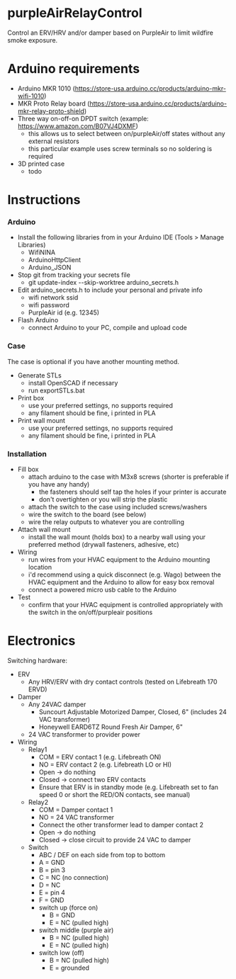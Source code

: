 # purpleAirRelayControl
 Control an ERV/HRV and/or damper based on PurpleAir to limit wildfire smoke exposure.


# Arduino requirements

* Arduino MKR 1010 (https://store-usa.arduino.cc/products/arduino-mkr-wifi-1010)
* MKR Proto Relay board (https://store-usa.arduino.cc/products/arduino-mkr-relay-proto-shield)
* Three way on-off-on DPDT switch (example: https://www.amazon.com/B07VJ4DXMF)
	* this allows us to select between on/purpleAir/off states without any external resistors
	* this particular example uses screw terminals so no soldering is required
* 3D printed case
	* todo

# Instructions

### Arduino

* Install the following libraries from in your Arduino IDE (Tools > Manage Libraries)
	* WifiNINA
	* ArduinoHttpClient
	* Arduino_JSON
* Stop git from tracking your secrets file
	* git update-index --skip-worktree arduino_secrets.h
* Edit arduino_secrets.h to include your personal and private info
	* wifi network ssid
	* wifi password
	* PurpleAir id (e.g. 12345)
* Flash Arduino
	* connect Arduino to your PC, compile and upload code
	
### Case

The case is optional if you have another mounting method.

* Generate STLs
	* install OpenSCAD if necessary
	* run exportSTLs.bat
* Print box
	* use your preferred settings, no supports required
	* any filament should be fine, i printed in PLA
* Print wall mount
	* use your preferred settings, no supports required
	* any filament should be fine, i printed in PLA

### Installation


* Fill box
	* attach arduino to the case with M3x8 screws (shorter is preferable if you have any handy)
		* the fasteners should self tap the holes if your printer is accurate
		* don't overtighten or you will strip the plastic
	* attach the switch to the case using included screws/washers
	* wire the switch to the board (see below)
	* wire the relay outputs to whatever you are controlling
* Attach wall mount
	* install the wall mount (holds box) to a nearby wall using your preferred method (drywall fasteners, adhesive, etc)
* Wiring
	* run wires from your HVAC equipment to the Arduino mounting location
	* i'd recommend using a quick disconnect (e.g. Wago) between the HVAC equipment and the Arduino to allow for easy box removal
	* connect a powered micro usb cable to the Arduino
* Test
	* confirm that your HVAC equipment is controlled appropriately with the switch in the on/off/purpleair positions

# Electronics

Switching hardware:
* ERV
	* Any HRV/ERV with dry contact controls (tested on Lifebreath 170 ERVD)
* Damper
	* Any 24VAC damper
		* Suncourt Adjustable Motorized Damper, Closed, 6" (includes 24 VAC transformer)
		* Honeywell EARD6TZ Round Fresh Air Damper, 6"
	* 24 VAC transformer to provider power
* Wiring
	* Relay1
		* COM = ERV contact 1 (e.g. Lifebreath ON)
		* NO = ERV contact 2 (e.g. Lifebreath LO or HI)
		* Open -> do nothing
		* Closed -> connect two ERV contacts
		* Ensure that ERV is in standby mode (e.g. Lifebreath set to fan speed 0 or short the RED/ON contacts, see manual)
	* Relay2
		* COM = Damper contact 1
		* NO = 24 VAC transformer
		* Connect the other transformer lead to damper contact 2
		* Open -> do nothing
		* Closed -> close circuit to provide 24 VAC to damper
	* Switch
		* ABC / DEF on each side from top to bottom
		* A = GND
		* B = pin 3
		* C = NC (no connection)
		* D = NC
		* E = pin 4
		* F = GND
		* switch up (force on)
			* B = GND
			* E = NC (pulled high)
		* switch middle (purple air)
			* B = NC (pulled high)
			* E = NC (pulled high)
		* switch low (off)
			* B = NC (pulled high)
			* E = grounded

